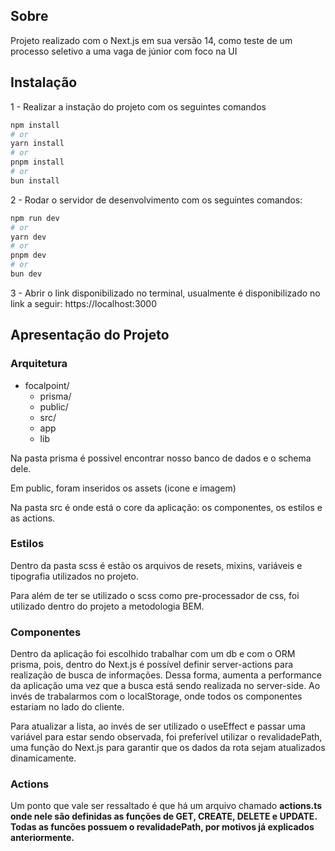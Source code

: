## Sobre

Projeto realizado com o Next.js em sua versão 14, como teste de um processo seletivo a uma vaga de júnior com foco na UI

## Instalação

1 - Realizar a instação do projeto com os seguintes comandos

```bash
npm install
# or
yarn install
# or
pnpm install
# or
bun install
```

2 - Rodar o servidor de desenvolvimento com os seguintes comandos:

```bash
npm run dev
# or
yarn dev
# or
pnpm dev
# or
bun dev
```

3 - Abrir o link disponibilizado no terminal, usualmente é disponibilizado no link a seguir: https://localhost:3000

## Apresentação do Projeto

### Arquitetura

- focalpoint/
  - prisma/
  - public/
  - src/
  - app
  - lib

Na pasta prisma é possivel encontrar nosso banco de dados e o schema dele.

Em public, foram inseridos os assets (icone e imagem)

Na pasta src é onde está o core da aplicação: os componentes, os estilos e as actions.

### Estilos

Dentro da pasta scss é estão os arquivos de resets, mixins, variáveis e tipografia utilizados no projeto.

Para além de ter se utilizado o scss como pre-processador de css, foi utilizado dentro do projeto a metodologia BEM.

### Componentes

Dentro da aplicação foi escolhido trabalhar com um db e com o ORM prisma, pois, dentro do Next.js é possível definir server-actions para realização de busca de informações. Dessa forma, aumenta a performance da aplicação uma vez que a busca está sendo realizada no server-side. Ao invés de trabalarmos com o localStorage, onde todos os componentes estariam no lado do cliente.

Para atualizar a lista, ao invés de ser utilizado o useEffect e passar uma variável para estar sendo observada, foi preferível utilizar o revalidadePath, uma função do Next.js para garantir que os dados da rota sejam atualizados dinamicamente.

### Actions

Um ponto que vale ser ressaltado é que há um arquivo chamado <b>actions.ts<b/> onde nele são definidas as funções de GET, CREATE, DELETE e UPDATE. Todas as funcões possuem o revalidadePath, por motivos já explicados anteriormente.

